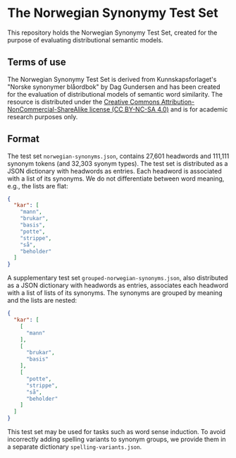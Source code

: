 # The Norwegian Synonymy Test Set

This repository holds the Norwegian Synonymy Test Set, created for the purpose of evaluating 
distributional semantic models.

## Terms of use

The Norwegian Synonymy Test Set is derived from Kunnskapsforlaget's "Norske synonymer blåordbok" 
by Dag Gundersen and has been created for the evaluation of distributional models of semantic word similarity. 
The resource is distributed under the [Creative Commons Attribution-NonCommercial-ShareAlike license (CC BY-NC-SA 4.0)](https://creativecommons.org/licenses/by-nc-sa/4.0/) and is for academic research purposes only.

## Format

The test set ```norwegian-synonyms.json```, contains 27,601 headwords and 111,111 synonym tokens 
(and 32,303 syonym types). The test set is distributed as a JSON dictionary with headwords as 
entries. Each headword is associated with a list of its synonyms. We do not differentiate between
word meaning, e.g., the lists are flat:

```json
{
  "kar": [
    "mann",
    "brukar",
    "basis",
    "potte",
    "strippe",
    "så",
    "beholder"
  ]
}
```

A supplementary test set ```grouped-norwegian-synonyms.json```, also distributed as a JSON 
dictionary with headwords as entries, associates each headword with a list of lists of its 
synonyms. The synonyms are grouped by meaning and the lists are nested:

```json
{
  "kar": [
    [
      "mann"
    ],
    [
      "brukar",
      "basis"
    ],
    [
      "potte",
      "strippe",
      "så",
      "beholder"
    ]
  ]
}
```

This test set may be used for tasks such as word sense induction. 
To avoid incorrectly adding spelling variants to synonym groups, 
we provide them in a separate dictionary ```spelling-variants.json```. 
